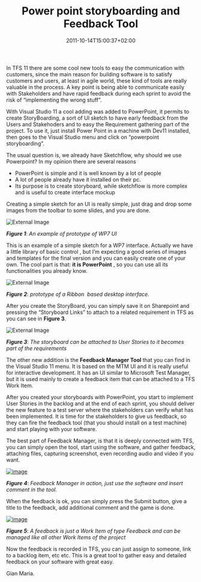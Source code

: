 ﻿---
title: "Power point storyboarding and Feedback Tool"
description: ""
date: 2011-10-14T15:00:37+02:00
draft: false
tags: [Tfs]
categories: [Tfs]
---
In TFS 11 there are some cool new tools to easy the communication with customers, since the main reason for building software is to satisfy customers and users, at least in agile world, these kind of tools are really valuable in the process. A key point is being able to communicate easily with Stakeholders and have rapid feedback during each sprint to avoid the risk of “implementing the wrong stuff”.

With Visual Studio 11 a cool adding was added to PowerPoint, it permits to create StoryBoarding, a sort of UI sketch to have early feedback from the Users and Stakehoders and to easy the Requirement gathering part of the project. To use it, just install Power Point in a machine with Dev11 installed, then goes to the Visual Studio menu and click on “powerpoint storyboarding”.

The usual question is, we already have Sketchflow, why should we use Powerpoint? In my opinion there are several reasons

- PowerPoint is simple and it is well known by a lot of people
- A lot of people already have it installed on their pc.
- Its purpose is to create storyboard, while sketchflow is more complex and is useful to create interface mockup

Creating a simple sketch for an UI is really simple, just drag and drop some images from the toolbar to some slides, and you are done.

![External Image](http://blogs.ugidotnet.org/images/blogs_ugidotnet_org/rgm/Windows-Live-Writer/Power-point-storyboarding_EB0F/image_4.png)

 ***Figure 1***: *An example of prototype of WP7 UI*

This is an example of a simple sketch for a WP7 interface. Actually we have a little library of basic control , but I’m expecting a good series of images and templates for the final version and you can easily create one of your own. The cool part is that:  **it is PowerPoint** , so you can use all its functionalities you already know.

![External Image](http://blogs.ugidotnet.org/images/blogs_ugidotnet_org/rgm/Windows-Live-Writer/Power-point-storyboarding_EB0F/image_6.png)

 ***Figure 2***: *prototype of a Ribbon  based desktop interface.*

After you create the StoryBoard, you can simply save it on Sharepoint and pressing the “Storyboard Links” to attach to a related requirement in TFS as you can see in  **Figure 3**.

![External Image](http://blogs.ugidotnet.org/images/blogs_ugidotnet_org/rgm/Windows-Live-Writer/Power-point-storyboarding_EB0F/image_10.png)

 ***Figure 3***: *The storyboard can be attached to User Stories to it becomes part of the requirements*

The other new addition is the  **Feedback Manager Tool** that you can find in the Visual Studio 11 menu. It is based on the MTM UI and it is really useful for interactive development. It has an UI similar to Microsoft Test Manager, but it is used mainly to create a feedback item that can be attached to a TFS Work Item.

After you created your storyboards with PowerPoint, you start to implement User Stories in the backlog and at the end of each sprint, you should deliver the new feature to a test server where the stakeholders can verify what has been implemented. It is time for the stakeholders to give us feedback, so they can fire the feedback tool (that you should install on a test machine) and start playing with your software.

The best part of Feedback Manager, is that it is deeply connected with TFS, you can simply open the tool, start using the software, and gather feedback, attaching files, capturing screenshot, even recording audio and video if you want.

[![image](https://www.codewrecks.com/blog/wp-content/uploads/2011/10/image_thumb1.png "image")](https://www.codewrecks.com/blog/wp-content/uploads/2011/10/image1.png)

 ***Figure 4***: *Feedback Manager in action, just use the software and insert comment in the tool.*

When the feedback is ok, you can simply press the Submit button, give a title to the feedback, add additional comment and the game is done.

[![image](https://www.codewrecks.com/blog/wp-content/uploads/2011/10/image_thumb2.png "image")](https://www.codewrecks.com/blog/wp-content/uploads/2011/10/image2.png)

 ***Figure 5***: *A feedback is just a Work Item of type Feedback and can be managed like all other Work Items of the project*

Now the feedback is recorded in TFS, you can just assign to someone, link to a backlog item, etc etc. This is a great tool to gather easy and detailed feedback on your software with great easy.

Gian Maria.
